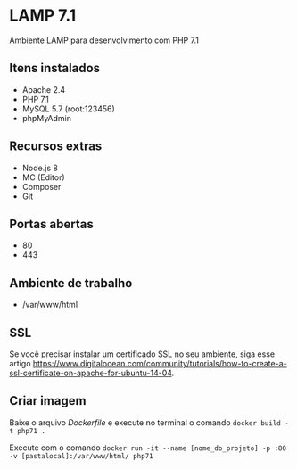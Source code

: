 # LAMP 7.1

Ambiente LAMP para desenvolvimento com PHP 7.1

## Itens instalados

- Apache 2.4
- PHP 7.1
- MySQL 5.7 (root:123456)
- phpMyAdmin

## Recursos extras

- Node.js 8
- MC (Editor)
- Composer
- Git

## Portas abertas

- 80
- 443

## Ambiente de trabalho

- /var/www/html

## SSL

Se você precisar instalar um certificado SSL no seu ambiente, siga esse artigo https://www.digitalocean.com/community/tutorials/how-to-create-a-ssl-certificate-on-apache-for-ubuntu-14-04.

## Criar imagem

Baixe o arquivo _Dockerfile_ e execute no terminal o comando `docker build -t php71 .`

Execute com o comando `docker run -it --name [nome_do_projeto] -p :80 -v [pastalocal]:/var/www/html/ php71`

